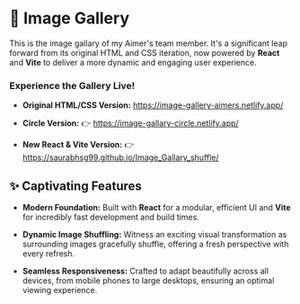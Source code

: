 # 📸 Image Gallery

This is the image gallary of my Aimer's team member. It's a significant leap forward from its original HTML and CSS iteration, now powered by **React** and **Vite** to deliver a more dynamic and engaging user experience.

### Experience the Gallery Live!

* **Original HTML/CSS Version:** <https://image-gallery-aimers.netlify.app/>

* **Circle Version:** 👉 <https://image-gallary-circle.netlify.app/>
  
* **New React & Vite Version:** 👉 <https://saurabhsg99.github.io/Image_Gallary_shuffle/>

## ✨ Captivating Features

* **Modern Foundation:** Built with **React** for a modular, efficient UI and **Vite** for incredibly fast development and build times.

* **Dynamic Image Shuffling:** Witness an exciting visual transformation as surrounding images gracefully shuffle, offering a fresh perspective with every refresh.

* **Seamless Responsiveness:** Crafted to adapt beautifully across all devices, from mobile phones to large desktops, ensuring an optimal viewing experience.


